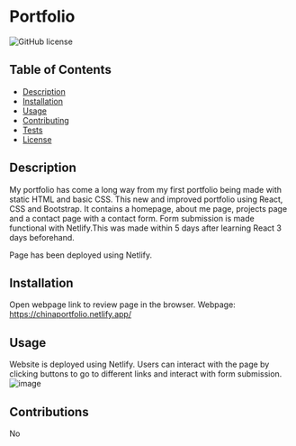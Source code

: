 # Portfolio

 ![GitHub license](https://img.shields.io/github/license/Naereen/StrapDown.js.svg)
  
  ## Table of Contents
  - [Description](#description)
  - [Installation](#installation)
  - [Usage](#usage)
  - [Contributing](#contributing)
  - [Tests](#tests)
  - [License](#license)

  ## Description
  My portfolio has come a long way from my first portfolio being made with static HTML and basic CSS. This new and improved portfolio using React, CSS and Bootstrap. It contains a homepage, about me page, projects page and a contact page with a contact form. Form submission is made functional with Netlify.This was made within 5 days after learning React 3 days beforehand.

  Page has been deployed using Netlify.

  ## Installation
  Open webpage link to review page in the browser.
  Webpage: https://chinaportfolio.netlify.app/
  
  ## Usage
  Website is deployed using Netlify.
  Users can interact with the page by clicking buttons to go to different links and interact with form submission.
  ![image](./src/assets/Untitled_%20Mar%207%2C%202023%208_28%20PM.gif)

  ## Contributions
  No

